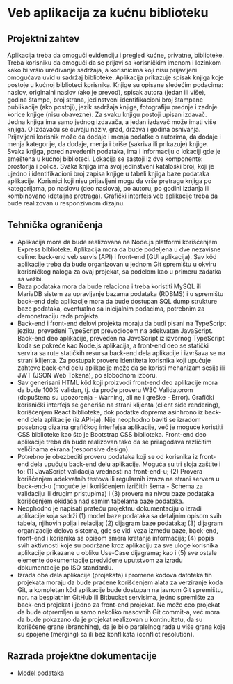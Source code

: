 # Veb aplikacija za kućnu biblioteku

## Projektni zahtev

Aplikacija treba da omogući evidenciju i pregled kućne, privatne, biblioteke. Treba korisniku da omogući da se prijavi sa korisničkim imenom i lozinkom kako bi vršio uređivanje sadržaja, a korisnicima koji nisu prijavljeni omogućava uvid u sadržaj biblioteke. Aplikacija prikazuje spisak knjiga koje postoje u kućnoj biblioteci korisnika. Knjige su opisane sledećim podacima: naslov, originalni naslov (ako je prevod), spisak autora (jedan ili više), godina štampe, broj strana, jedinstveni identifikacioni broj štampane publikacije (ako postoji), jezik sadržaja knjige, fotografiju prednje i zadnje korice knjige (nisu obavezne). Za svaku knjigu postoji upisan izdavač. Jedna knjiga ima samo jednog izdavača, a jedan izdavač može imati više knjiga. O izdavaču se čuvaju naziv, grad, država i godina osnivanja. Prijavljeni korisnik može da dodaje i menja podatke o autorima, da dodaje i menja kategorije, da dodaje, menja i briše (sakriva ili prikazuje) knjige. Svaka knjiga, pored navedenih podataka, ima i informaciju o lokaciji gde je smeštena u kućnoj biblioteci. Lokacija se sastoji iz dve komponente: prostorija i polica. Svaka knjiga ima svoj jedinstveni kataloški broj, koji je ujedno i identifikacioni broj zapisa knjige u tabeli knjiga baze podataka aplikacije. Korisnici koji nisu prijavljeni mogu da vrše pretragu knjiga po kategorijama, po naslovu (deo naslova), po autoru, po godini izdanja ili kombinovano (detaljna pretraga). Grafički interfejs veb aplikacije treba da bude realizovan u responzivnom dizajnu.



## Tehnička ograničenja

- Aplikacija mora da bude realizovana na Node.js platformi korišćenjem Express biblioteke. Aplikacija mora da bude podeljena u dve nezavisne celine: back-end veb servis (API) i front-end (GUI aplikacija). Sav kôd aplikacije treba da bude organizovan u jednom Git spremištu u okviru korisničkog naloga za ovaj projekat, sa podelom kao u primeru zadatka sa vežbi.
- Baza podataka mora da bude relaciona i treba koristiti MySQL ili MariaDB sistem za upravljanje bazama podataka (RDBMS) i u spremištu back-end dela aplikacije mora da bude dostupan SQL dump strukture baze podataka, eventualno sa inicijalnim podacima, potrebnim za demonstraciju rada projekta.
- Back-end i front-end delovi projekta moraju da budi pisani na TypeScript jeziku, prevedeni TypeScript prevodiocem na adekvatan JavaScript. Back-end deo aplikacije, preveden na JavaScript iz izvornog TypeScript koda se pokreće kao Node.js aplikacija, a front-end deo se statički servira sa rute statičkih resursa back-end dela aplikacije i izvršava se na strani klijenta. Za postupak provere identiteta korisnika koji upućuje zahteve back-end delu aplikacije može da se koristi mehanizam sesija ili JWT (JSON Web Tokena), po slobodnom izboru.
- Sav generisani HTML kôd koji proizvodi front-end deo aplikacije mora da bude 100% validan, tj. da prođe proveru W3C Validatorom (dopuštena su upozorenja - Warning, ali ne i greške - Error). Grafički korisnički interfejs se generiše na strani klijenta (client side rendering), korišćenjem React biblioteke, dok podatke doprema asinhrono iz back-end dela aplikacije (iz API-ja). Nije neophodno baviti se izradom posebnog dizajna grafičkog interfejsa aplikacije, već je moguće koristiti CSS biblioteke kao što je Bootstrap CSS biblioteka. Front-end deo aplikacije treba da bude realizovan tako da se prilagođava različitim veličinama ekrana (responsive design).
- Potrebno je obezbediti proveru podataka koji se od korisnika iz front-end dela upućuju back-end delu aplikacije. Moguća su tri sloja zaštite i to: (1) JavaScript validacija vrednosti na front-end-u; (2) Provera korišćenjem adekvatnih testova ili regularnih izraza na strani servera u back-end-u (moguće je i korišćenjem izričitih šema - Schema za validaciju ili drugim pristupima) i (3) provera na nivou baze podataka korišćenjem okidača nad samim tabelama baze podataka.
- Neophodno je napisati prateću projektnu dokumentaciju o izradi aplikacije koja sadrži (1) model baze podataka sa detaljnim opisom svih tabela, njihovih polja i relacija; (2) dijagram baze podataka; (3) dijagram organizacije delova sistema, gde se vidi veza između baze, back-end, front-end i korisnika sa opisom smera kretanja informacija; (4) popis svih aktivnosti koje su podržane kroz aplikaciju za sve uloge korisnika aplikacije prikazane u obliku Use-Case dijagrama; kao i (5) sve ostale elemente dokumentacije predviđene uputstvom za izradu dokumentacije po ISO standardu.
- Izrada oba dela aplikacije (projekata) i promene kodova datoteka tih projekata moraju da bude praćene korišćenjem alata za verziranje koda Git, a kompletan kôd aplikacije bude dostupan na javnom Git spremištu, npr. na besplatnim GitHub ili Bitbucket servisima, jedno spremište za back-end projekat i jedno za front-end projekat. Ne može ceo projekat da bude otpremljen u samo nekoliko masovnih Git commit-a, već mora da bude pokazano da je projekat realizovan u kontinuitetu, da su korišćene grane (branching), da je bilo paralelnog rada u više grana koje su spojene (merging) sa ili bez konflikata (conflict resolution).


## Razrada projektne dokumentacije

- [Model podataka](./Database-model.md)
